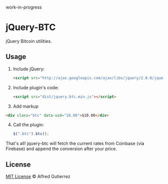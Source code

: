 work-in-progress

# jQuery-BTC
jQuery Bitcoin utilities.

## Usage

1. Include jQuery:

	```html
	<script src="http://ajax.googleapis.com/ajax/libs/jquery/2.0.0/jquery.min.js"></script>
	```

2. Include plugin's code:

	```html
	<script src="dist/jquery.btc.min.js"></script>
	```

3. Add markup
  ```html
  <div class="btc" data-usd="10.00">$10.00</div>
  ```

4. Call the plugin:

	```javascript
	$(".btc").btc();
	```

That's all! jquery-btc will fetch the current rates from Coinbase (via Firebase) and append
the conversion after your price.

## License

[MIT License](http://alfg.mit-license.org/) © Alfred Gutierrez
